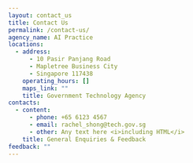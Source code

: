 ```yaml
---
layout: contact_us
title: Contact Us
permalink: /contact-us/
agency_name: AI Practice
locations:
  - address:
      - 10 Pasir Panjang Road
      - Mapletree Business City
      - Singapore 117438
    operating_hours: []
    maps_link: ""
    title: Government Technology Agency
contacts:
  - content:
      - phone: +65 6123 4567
      - email: rachel_shong@tech.gov.sg
      - other: Any text here <i>including HTML</i>
    title: General Enquiries & Feedback
feedback: ""
---
```

